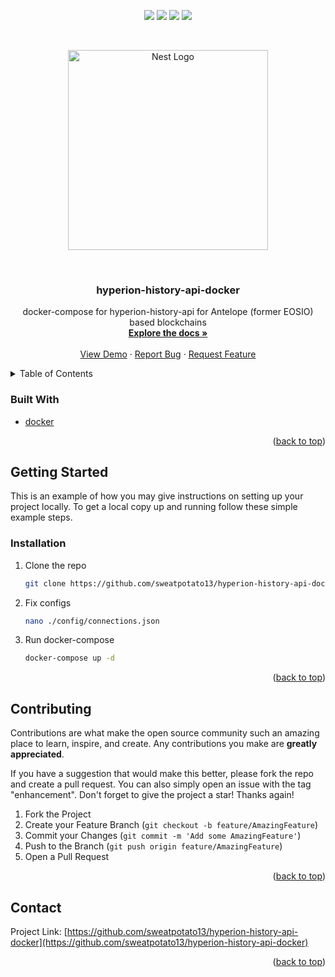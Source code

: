 <div id="top"></div>
<p align="center">
<img src=https://img.shields.io/github/stars/sweatpotato13/hyperion-history-api-docker?style=for-the-badge&logo=appveyor&color=blue />
<img src=https://img.shields.io/github/forks/sweatpotato13/hyperion-history-api-docker?style=for-the-badge&logo=appveyor&color=blue />
<img src=https://img.shields.io/github/issues/sweatpotato13/hyperion-history-api-docker?style=for-the-badge&logo=appveyor&color=informational />
<img src=https://img.shields.io/github/issues-pr/sweatpotato13/hyperion-history-api-docker?style=for-the-badge&logo=appveyor&color=informational />
</p>
<br />
<!-- PROJECT LOGO -->
<p align="center">
  <a href="http://nestjs.com/" target="blank"><img src="https://nestjs.com/img/logo_text.svg" width="320" alt="Nest Logo" /></a>
</p>

<br />
<div align="center">
  <a href="https://github.com/sweatpotato13/hyperion-history-api-docker">
    <!-- <img src="images/logo.png" alt="Logo" width="80" height="80"> -->
  </a>

<h3 align="center">hyperion-history-api-docker</h3>

  <p align="center">
    docker-compose for hyperion-history-api for Antelope (former EOSIO) based blockchains
    <br />
    <a href="https://github.com/sweatpotato13/hyperion-history-api-docker"><strong>Explore the docs »</strong></a>
    <br />
    <br />
    <a href="https://github.com/sweatpotato13/hyperion-history-api-docker">View Demo</a>
    ·
    <a href="https://github.com/sweatpotato13/hyperion-history-api-docker/issues">Report Bug</a>
    ·
    <a href="https://github.com/sweatpotato13/hyperion-history-api-docker/issues">Request Feature</a>
  </p>
</div>



<!-- TABLE OF CONTENTS -->
<details>
  <summary>Table of Contents</summary>
  <ol>
    <li>
      <ul>
        <li><a href="#built-with">Built With</a></li>
      </ul>
    </li>
    <li>
      <a href="#getting-started">Getting Started</a>
      <ul>
        <li><a href="#installation">Installation</a></li>
      </ul>
    </li>
    <li><a href="#contributing">Contributing</a></li>
    <li><a href="#contact">Contact</a></li>
  </ol>
</details>



### Built With

* [docker](https://www.docker.com/)

<p align="right">(<a href="#top">back to top</a>)</p>


<!-- GETTING STARTED -->
## Getting Started

This is an example of how you may give instructions on setting up your project locally.
To get a local copy up and running follow these simple example steps.

### Installation

1. Clone the repo
   ```sh
   git clone https://github.com/sweatpotato13/hyperion-history-api-docker.git
   ```

2. Fix configs
   ```sh
   nano ./config/connections.json
   ```

3. Run docker-compose
   ```sh
   docker-compose up -d
   ```

<p align="right">(<a href="#top">back to top</a>)</p>


<!-- CONTRIBUTING -->
## Contributing

Contributions are what make the open source community such an amazing place to learn, inspire, and create. Any contributions you make are **greatly appreciated**.

If you have a suggestion that would make this better, please fork the repo and create a pull request. You can also simply open an issue with the tag "enhancement".
Don't forget to give the project a star! Thanks again!

1. Fork the Project
2. Create your Feature Branch (`git checkout -b feature/AmazingFeature`)
3. Commit your Changes (`git commit -m 'Add some AmazingFeature'`)
4. Push to the Branch (`git push origin feature/AmazingFeature`)
5. Open a Pull Request

<p align="right">(<a href="#top">back to top</a>)</p>


<!-- CONTACT -->
## Contact

Project Link: [https://github.com/sweatpotato13/hyperion-history-api-docker](https://github.com/sweatpotato13/hyperion-history-api-docker)

<p align="right">(<a href="#top">back to top</a>)</p>
